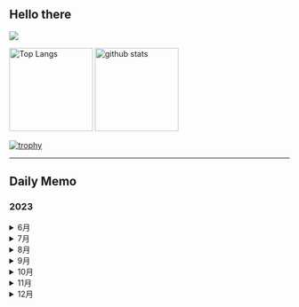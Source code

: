 ## Hello there 

![](http://github-profile-summary-cards.vercel.app/api/cards/profile-details?username=Solosx&theme=dark)

<p align="left"> 
  <img alt="Top Langs" height="150px" src="https://github-readme-stats.vercel.app/api/top-langs/?username=Solosx&layout=compact&count_private=true&show_icons=true&theme=dark" />
  <img alt="github stats" height="150px" src="https://github-readme-stats.vercel.app/api?username=Solosx&count_private=true&show_icons=true&show_icons=true&theme=dark" />
</p>

[![trophy](https://github-profile-trophy.vercel.app/?username=Solosx&theme=onedark&column=7
)](https://github.com/ryo-ma/github-profile-trophy)

* * *

## Daily Memo
### 2023

<details>
<summary>6月</summary>
<br>
ここに月の詳細を追加します。
<br>
</details>

<details>
<summary>7月</summary>
<br>
ここに2月の詳細を追加します。
<br>
</details>

<details>
<summary>8月</summary>
<br>
ここに2月の詳細を追加します。
<br>
</details>

<details>
<summary>9月</summary>
<br>
ここに2月の詳細を追加します。
<br>
</details>

<details>
<summary>10月</summary>
<br>
ここに2月の詳細を追加します。
<br>
</details>

<details>
<summary>11月</summary>
<br>
ここに2月の詳細を追加します。
<br>
</details>

<details>
<summary>12月</summary>
<br>
ここに2月の詳細を追加します。
<br>
</details>

</details>


